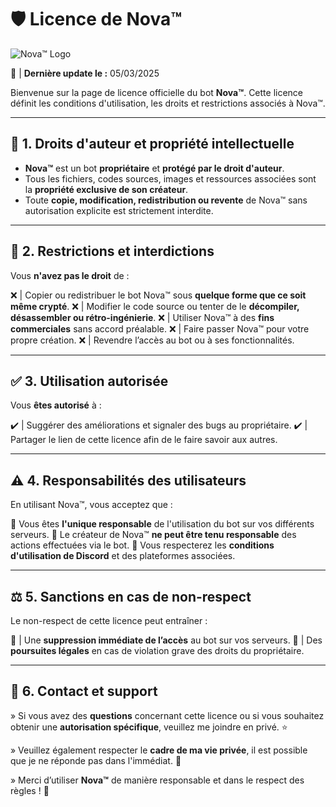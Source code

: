 # 🛡️ Licence de Nova™

![Nova™ Logo](https://raw.githubusercontent.com/TON-UTILISATEUR/TON-DEPOT/main/images/Nova.jpg) 

📜 | **Dernière update le :** 05/03/2025

Bienvenue sur la page de licence officielle du bot **Nova™**. Cette licence définit les conditions d'utilisation, les droits et restrictions associés à Nova™.

---

## 📌 1. Droits d'auteur et propriété intellectuelle

- **Nova™** est un bot **propriétaire** et **protégé par le droit d'auteur**.
- Tous les fichiers, codes sources, images et ressources associées sont la **propriété exclusive de son créateur**.
- Toute **copie, modification, redistribution ou revente** de Nova™ sans autorisation explicite est strictement interdite.

---

## 🚫 2. Restrictions et interdictions

Vous **n'avez pas le droit** de :

❌ | Copier ou redistribuer le bot Nova™ sous **quelque forme que ce soit même crypté**.
❌ | Modifier le code source ou tenter de le **décompiler, désassembler ou rétro-ingénierie**.
❌ | Utiliser Nova™ à des **fins commerciales** sans accord préalable.
❌ | Faire passer Nova™ pour votre propre création.
❌ | Revendre l’accès au bot ou à ses fonctionnalités.

---

## ✅ 3. Utilisation autorisée

Vous **êtes autorisé** à :

✔️ | Suggérer des améliorations et signaler des bugs au propriétaire.
✔️ | Partager le lien de cette licence afin de le faire savoir aux autres.

---

## ⚠️ 4. Responsabilités des utilisateurs

En utilisant Nova™, vous acceptez que :

🔹 Vous êtes **l'unique responsable** de l'utilisation du bot sur vos différents serveurs.
🔹 Le créateur de Nova™ **ne peut être tenu responsable** des actions effectuées via le bot.
🔹 Vous respecterez les **conditions d'utilisation de Discord** et des plateformes associées.

---

## ⚖️ 5. Sanctions en cas de non-respect

Le non-respect de cette licence peut entraîner :

🔴 | Une **suppression immédiate de l’accès** au bot sur vos serveurs.
🔴 | Des **poursuites légales** en cas de violation grave des droits du propriétaire.

---

## 📩 6. Contact et support

» Si vous avez des **questions** concernant cette licence ou si vous souhaitez obtenir une **autorisation spécifique**, veuillez me joindre en privé. ⭐

» Veuillez également respecter le **cadre de ma vie privée**, il est possible que je ne réponde pas dans l'immédiat. 💖

» Merci d’utiliser **Nova™** de manière responsable et dans le respect des règles ! 🚀
